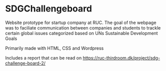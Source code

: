 # SDGChallengeboard
Website prototype for startup company at RUC. The goal of the webpage was to faciliate communication between companies and students to trackle certain global issues categorized based on UNs Sustainable Development Goals

Primarily made with HTML, CSS and Wordpress 

Includes a report that can be read on
https://ruc-thirdroom.dk/project/sdg-challenge-board-2/


